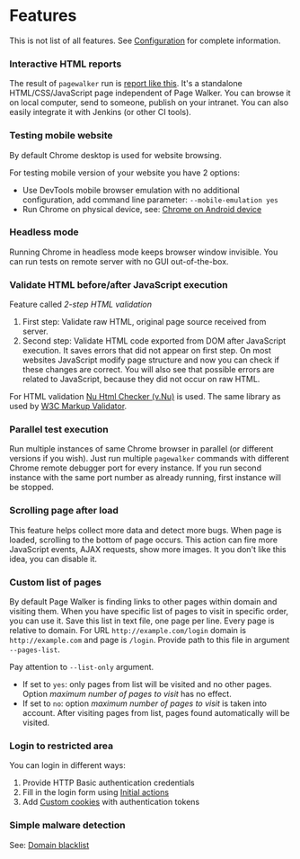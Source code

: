 # Features

This is not list of all features. See [Configuration](configuration.md) for complete information.

### Interactive HTML reports

The result of `pagewalker` run is [report like this](https://rafal-qa.com/pagewalker-example-report/). It's a standalone HTML/CSS/JavaScript page independent of Page Walker. You can browse it on local computer, send to someone, publish on your intranet. You can also easily integrate it with Jenkins (or other CI tools).

### Testing mobile website

By default Chrome desktop is used for website browsing.

For testing mobile version of your website you have 2 options:
* Use DevTools mobile browser emulation with no additional configuration, add command line parameter: `--mobile-emulation yes`
* Run Chrome on physical device, see: [Chrome on Android device](chrome-for-android.md)

### Headless mode

Running Chrome in headless mode keeps browser window invisible. You can run tests on remote server with no GUI out-of-the-box.

### Validate HTML before/after JavaScript execution

Feature called _2-step HTML validation_
1. First step: Validate raw HTML, original page source received from server.
2. Second step: Validate HTML code exported from DOM after JavaScript execution. It saves errors that did not appear on first step. On most websites JavaScript modify page structure and now you can check if these changes are correct. You will also see that possible errors are related to JavaScript, because they did not occur on raw HTML.

For HTML validation [Nu Html Checker (v.Nu)](https://validator.github.io/validator/) is used. The same library as used by [W3C Markup Validator](https://validator.w3.org/).

### Parallel test execution

Run multiple instances of same Chrome browser in parallel (or different versions if you wish). Just run multiple `pagewalker` commands with different Chrome remote debugger port for every instance. If you run second instance with the same port number as already running, first instance will be stopped.

### Scrolling page after load

This feature helps collect more data and detect more bugs. When page is loaded, scrolling to the bottom of page occurs. This action can fire more JavaScript events, AJAX requests, show more images. It you don't like this idea, you can disable it.

### Custom list of pages

By default Page Walker is finding links to other pages within domain and visiting them. When you have specific list of pages to visit in specific order, you can use it. Save this list in text file, one page per line. Every page is relative to domain. For URL `http://example.com/login` domain is `http://example.com` and page is `/login`. Provide path to this file in argument `--pages-list`.

Pay attention to `--list-only` argument.
* If set to `yes`: only pages from list will be visited and no other pages. Option _maximum number of pages to visit_ has no effect.
* If set to `no`: option _maximum number of pages to visit_ is taken into account. After visiting pages from list, pages found automatically will be visited.

### Login to restricted area

You can login in different ways:
1. Provide HTTP Basic authentication credentials
2. Fill in the login form using [Initial actions](initial-actions.md)
3. Add [Custom cookies](custom-cookies.md) with authentication tokens

### Simple malware detection

See: [Domain blacklist](domain-blacklist.md)
